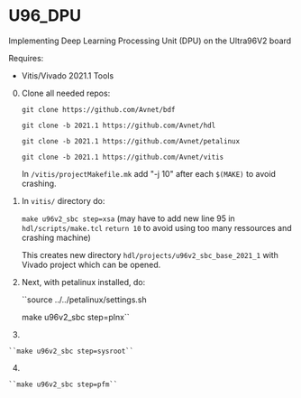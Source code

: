 # U96_DPU
Implementing Deep Learning Processing Unit (DPU) on the Ultra96V2 board

Requires:
- Vitis/Vivado 2021.1 Tools

0. Clone all needed repos:

    ``git clone https://github.com/Avnet/bdf``

    ``git clone -b 2021.1 https://github.com/Avnet/hdl``

    ``git clone -b 2021.1 https://github.com/Avnet/petalinux``

    ``git clone -b 2021.1 https://github.com/Avnet/vitis``

      In ``/vitis/projectMakefile.mk`` add "-j 10" after each ``$(MAKE)`` to avoid crashing.
  
1. In ``vitis/`` directory do:

    ``make u96v2_sbc step=xsa`` (may have to add new line 95 in ``hdl/scripts/make.tcl`` ``return 10`` to avoid using too many ressources and crashing machine)

    This creates new directory ``hdl/projects/u96v2_sbc_base_2021_1`` with Vivado project which can be opened.
  
2. Next, with petalinux installed, do:
  
    ``source ../../petalinux/settings.sh
  
    make u96v2_sbc step=plnx``
  
3.
  
    ``make u96v2_sbc step=sysroot``
  
4.
  
    ``make u96v2_sbc step=pfm``
  

